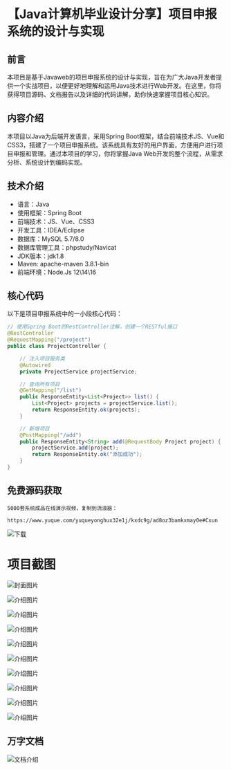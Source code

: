 # 【Java计算机毕业设计分享】项目申报系统的设计与实现

## 前言

本项目是基于Javaweb的项目申报系统的设计与实现，旨在为广大Java开发者提供一个实战项目，以便更好地理解和运用Java技术进行Web开发。在这里，你将获得项目源码、文档报告以及详细的代码讲解，助你快速掌握项目核心知识。

## 内容介绍

本项目以Java为后端开发语言，采用Spring Boot框架，结合前端技术JS、Vue和CSS3，搭建了一个项目申报系统。该系统具有友好的用户界面，方便用户进行项目申报和管理。通过本项目的学习，你将掌握Java Web开发的整个流程，从需求分析、系统设计到编码实现。

## 技术介绍

- 语言：Java
- 使用框架：Spring Boot
- 前端技术：JS、Vue、CSS3
- 开发工具：IDEA/Eclipse
- 数据库：MySQL 5.7/8.0
- 数据库管理工具：phpstudy/Navicat
- JDK版本：jdk1.8
- Maven: apache-maven 3.8.1-bin
- 前端环境：Node.Js 12\14\16

## 核心代码

以下是项目申报系统中的一小段核心代码：

```java
// 使用Spring Boot的RestController注解，创建一个RESTful接口
@RestController
@RequestMapping("/project")
public class ProjectController {

    // 注入项目服务类
    @Autowired
    private ProjectService projectService;

    // 查询所有项目
    @GetMapping("/list")
    public ResponseEntity<List<Project>> list() {
        List<Project> projects = projectService.list();
        return ResponseEntity.ok(projects);
    }

    // 新增项目
    @PostMapping("/add")
    public ResponseEntity<String> add(@RequestBody Project project) {
        projectService.add(project);
        return ResponseEntity.ok("添加成功");
    }
}
```

## 免费源码获取

```
5000套系统成品在线演示视频，复制到流浪器： 
```
```
https://www.yuque.com/yuqueyonghux32e1j/kxdc9g/ad8oz3bamkxmay0e#Cxun
```
![下载](https://img12.360buyimg.com/ddimg/jfs/t1/339687/11/1349/28408/68ad865fF412d7877/adaa650483a100f2.jpg)

# 项目截图

![封面图片](https://img13.360buyimg.com/ddimg/jfs/t1/314662/38/26541/174870/689eb19fF5bd616a5/e7a9f40f183eccef.jpg)

![介绍图片](https://img10.360buyimg.com/ddimg/jfs/t1/308146/23/26604/121620/689eb182F9d008823/05b748ff39281097.jpg)

![介绍图片](https://img12.360buyimg.com/ddimg/jfs/t1/311387/11/26815/120794/689eb183F7f174722/d312b3660f9dd02f.jpg)

![介绍图片](https://img13.360buyimg.com/ddimg/jfs/t1/307544/22/26848/121842/689eb184F7b34c80a/500707fefe9d3330.jpg)

![介绍图片](https://img11.360buyimg.com/ddimg/jfs/t1/315274/28/25798/34692/689eb184F708691bf/4c3c2792aab1ab04.jpg)

![介绍图片](https://img14.360buyimg.com/ddimg/e20005)

![介绍图片](https://img10.360buyimg.com/ddimg/jfs/t1/314668/4/26602/32574/689eb185Fda6d61ab/dcffe606b02b36fe.jpg)

![介绍图片](https://img13.360buyimg.com/ddimg/jfs/t1/315550/39/26388/32124/689eb185F4b84add1/7a3617f29d5704fa.jpg)

![介绍图片](https://img13.360buyimg.com/ddimg/jfs/t1/315259/3/26741/28845/689eb186Fc96d0c93/0132d4d56ede9ab4.jpg)

![介绍图片](https://img11.360buyimg.com/ddimg/jfs/t1/318300/4/25156/59211/689eb186Faa97e364/8b7aecd674477890.jpg)


## 万字文档
![文档介绍](https://img14.360buyimg.com/ddimg/jfs/t1/338393/1/3576/156947/68b1ad0cF74dc525c/ff9cd6c574295685.jpg)
